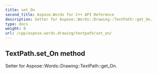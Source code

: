 ```yaml
---
title: set_On
second_title: Aspose.Words for C++ API Reference
description: Setter for Aspose::Words::Drawing::TextPath::get_On. 
type: docs
weight: 0
url: /cpp/aspose.words.drawing/textpath/set_on/
---
```

## TextPath.set_On method


Setter for Aspose::Words::Drawing::TextPath::get_On. 

